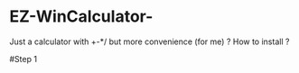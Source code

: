# EZ-WinCalculator-
Just a calculator with +-*/ but more convenience (for me)
? How to install ?

#Step 1
